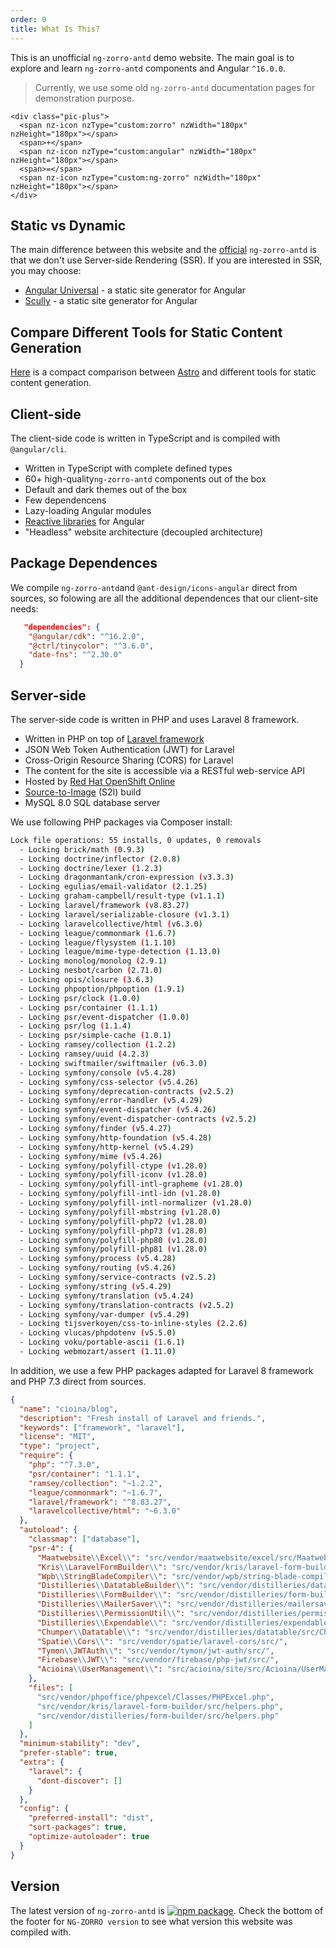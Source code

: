 ```yaml
---
order: 0
title: What Is This?
---
```


This is an unofficial `ng-zorro-antd` demo website. The main goal is to explore and learn `ng-zorro-antd` components and Angular `^16.0.0`.

> Currently, we use some old `ng-zorro-antd` documentation pages for demonstration purpose.

```angular-template-block
<div class="pic-plus">
  <span nz-icon nzType="custom:zorro" nzWidth="180px" nzHeight="180px"></span>
  <span>+</span>
  <span nz-icon nzType="custom:angular" nzWidth="180px" nzHeight="180px"></span>
  <span>=</span>
  <span nz-icon nzType="custom:ng-zorro" nzWidth="180px" nzHeight="180px"></span>
</div>
```

## Static vs Dynamic

The main difference between this website and the [official](https://ng.ant.design/docs/introduce/en) `ng-zorro-antd` is that we don't use Server-side Rendering (SSR). If you are interested in SSR, you may choose:

- [Angular Universal](https://github.com/angular/universal) - a static site generator for Angular
- [Scully](https://github.com/scullyio/scully) - a static site generator for Angular

## Compare Different Tools for Static Content Generation

[Here](https://docs.astro.build/comparing-astro-vs-other-tools/) is a compact comparison between [Astro](https://github.com/snowpackjs/astro) and different tools for static content generation.

## Client-side

The client-side code is written in TypeScript and is compiled with `@angular/cli`.

- Written in TypeScript with complete defined types
- 60+ high-quality`ng-zorro-antd` components out of the box
- Default and dark themes out of the box
- Few dependencens
- Lazy-loading Angular modules
- [Reactive libraries](https://github.com/ngrx/platform) for Angular
- "Headless" website architecture (decoupled architecture)

## Package Dependences

We compile `ng-zorro-antd`and `@ant-design/icons-angular` direct from sources, so folowing are all the additional dependences that our client-site needs:

```json
   "dependencies": {
    "@angular/cdk": "^16.2.0",
    "@ctrl/tinycolor": "^3.6.0",
    "date-fns": "^2.30.0"
  }
```

## Server-side

The server-side code is written in PHP and uses Laravel 8 framework.

- Written in PHP on top of [Laravel framework](https://github.com/laravel/framework)
- JSON Web Token Authentication (JWT) for Laravel
- Cross-Origin Resource Sharing (CORS) for Laravel
- The content for the site is accessible via a RESTful web-service API
- Hosted by [Red Hat OpenShift Online](https://www.openshift.com/products/online/)
- [Source-to-Image](https://docs.openshift.com/container-platform/3.11/architecture/core_concepts/builds_and_image_streams.html#source-build) (S2I) build
- MySQL 8.0 SQL database server

We use following PHP packages via Composer install:

```bash
Lock file operations: 55 installs, 0 updates, 0 removals
  - Locking brick/math (0.9.3)
  - Locking doctrine/inflector (2.0.8)
  - Locking doctrine/lexer (1.2.3)
  - Locking dragonmantank/cron-expression (v3.3.3)
  - Locking egulias/email-validator (2.1.25)
  - Locking graham-campbell/result-type (v1.1.1)
  - Locking laravel/framework (v8.83.27)
  - Locking laravel/serializable-closure (v1.3.1)
  - Locking laravelcollective/html (v6.3.0)
  - Locking league/commonmark (1.6.7)
  - Locking league/flysystem (1.1.10)
  - Locking league/mime-type-detection (1.13.0)
  - Locking monolog/monolog (2.9.1)
  - Locking nesbot/carbon (2.71.0)
  - Locking opis/closure (3.6.3)
  - Locking phpoption/phpoption (1.9.1)
  - Locking psr/clock (1.0.0)
  - Locking psr/container (1.1.1)
  - Locking psr/event-dispatcher (1.0.0)
  - Locking psr/log (1.1.4)
  - Locking psr/simple-cache (1.0.1)
  - Locking ramsey/collection (1.2.2)
  - Locking ramsey/uuid (4.2.3)
  - Locking swiftmailer/swiftmailer (v6.3.0)
  - Locking symfony/console (v5.4.28)
  - Locking symfony/css-selector (v5.4.26)
  - Locking symfony/deprecation-contracts (v2.5.2)
  - Locking symfony/error-handler (v5.4.29)
  - Locking symfony/event-dispatcher (v5.4.26)
  - Locking symfony/event-dispatcher-contracts (v2.5.2)
  - Locking symfony/finder (v5.4.27)
  - Locking symfony/http-foundation (v5.4.28)
  - Locking symfony/http-kernel (v5.4.29)
  - Locking symfony/mime (v5.4.26)
  - Locking symfony/polyfill-ctype (v1.28.0)
  - Locking symfony/polyfill-iconv (v1.28.0)
  - Locking symfony/polyfill-intl-grapheme (v1.28.0)
  - Locking symfony/polyfill-intl-idn (v1.28.0)
  - Locking symfony/polyfill-intl-normalizer (v1.28.0)
  - Locking symfony/polyfill-mbstring (v1.28.0)
  - Locking symfony/polyfill-php72 (v1.28.0)
  - Locking symfony/polyfill-php73 (v1.28.0)
  - Locking symfony/polyfill-php80 (v1.28.0)
  - Locking symfony/polyfill-php81 (v1.28.0)
  - Locking symfony/process (v5.4.28)
  - Locking symfony/routing (v5.4.26)
  - Locking symfony/service-contracts (v2.5.2)
  - Locking symfony/string (v5.4.29)
  - Locking symfony/translation (v5.4.24)
  - Locking symfony/translation-contracts (v2.5.2)
  - Locking symfony/var-dumper (v5.4.29)
  - Locking tijsverkoyen/css-to-inline-styles (2.2.6)
  - Locking vlucas/phpdotenv (v5.5.0)
  - Locking voku/portable-ascii (1.6.1)
  - Locking webmozart/assert (1.11.0)
```

In addition, we use a few PHP packages adapted for Laravel 8 framework and PHP 7.3 direct from sources.

```json
{
  "name": "cioina/blog",
  "description": "Fresh install of Laravel and friends.",
  "keywords": ["framework", "laravel"],
  "license": "MIT",
  "type": "project",
  "require": {
    "php": "^7.3.0",
    "psr/container": "1.1.1",
    "ramsey/collection": "~1.2.2",
    "league/commonmark": "~1.6.7",
    "laravel/framework": "^8.83.27",
    "laravelcollective/html": "~6.3.0"
  },
  "autoload": {
    "classmap": ["database"],
    "psr-4": {
      "Maatwebsite\\Excel\\": "src/vendor/maatwebsite/excel/src/Maatwebsite/Excel",
      "Kris\\LaravelFormBuilder\\": "src/vendor/kris/laravel-form-builder/src/Kris/LaravelFormBuilder",
      "Wpb\\StringBladeCompiler\\": "src/vendor/wpb/string-blade-compiler/src/Wpb/StringBladeCompiler",
      "Distilleries\\DatatableBuilder\\": "src/vendor/distilleries/datatable-builder/src/Distilleries/DatatableBuilder",
      "Distilleries\\FormBuilder\\": "src/vendor/distilleries/form-builder/src/Distilleries/FormBuilder",
      "Distilleries\\MailerSaver\\": "src/vendor/distilleries/mailersaver/src/Distilleries/MailerSaver",
      "Distilleries\\PermissionUtil\\": "src/vendor/distilleries/permission-util/src/Distilleries/PermissionUtil",
      "Distilleries\\Expendable\\": "src/vendor/distilleries/expendable/src/Distilleries/Expendable",
      "Chumper\\Datatable\\": "src/vendor/distilleries/datatable/src/Chumper/Datatable",
      "Spatie\\Cors\\": "src/vendor/spatie/laravel-cors/src/",
      "Tymon\\JWTAuth\\": "src/vendor/tymon/jwt-auth/src/",
      "Firebase\\JWT\\": "src/vendor/firebase/php-jwt/src/",
      "Acioina\\UserManagement\\": "src/acioina/site/src/Acioina/UserManagement"
    },
    "files": [
      "src/vendor/phpoffice/phpexcel/Classes/PHPExcel.php",
      "src/vendor/kris/laravel-form-builder/src/helpers.php",
      "src/vendor/distilleries/form-builder/src/helpers.php"
    ]
  },
  "minimum-stability": "dev",
  "prefer-stable": true,
  "extra": {
    "laravel": {
      "dont-discover": []
    }
  },
  "config": {
    "preferred-install": "dist",
    "sort-packages": true,
    "optimize-autoloader": true
  }
}
```

## Version

The latest version of `ng-zorro-antd` is [![npm package](https://img.shields.io/npm/v/ng-zorro-antd.svg?style=flat-square)](https://www.npmjs.org/package/ng-zorro-antd). Check the bottom of the footer for `NG-ZORRO version` to see what version this website was compiled with.
